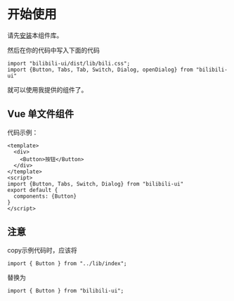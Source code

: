 # 开始使用

请先[安装](#/doc/install)本组件库。

然后在你的代码中写入下面的代码

```
import "bilibili-ui/dist/lib/bili.css";
import {Button, Tabs, Tab, Switch, Dialog, openDialog} from "bilibili-ui"

```

就可以使用我提供的组件了。

## Vue 单文件组件

代码示例：

```
<template>
  <div>
    <Button>按钮</Button>
  </div>
</template>
<script>
import {Button, Tabs, Switch, Dialog} from "bilibili-ui"
export default {
  components: {Button}
}
</script>
```
## 注意
copy示例代码时，应该将
```
import { Button } from "../lib/index";
```
替换为
```
import { Button } from "bilibili-ui";

```